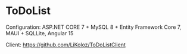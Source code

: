 # ToDoList

Configuration: 
ASP.NET CORE 7 + MySQL 8 + Entity Framework Core 7, MAUI + SQLLite, Angular 15

Client: https://github.com/LiKoloz/ToDoListClient
